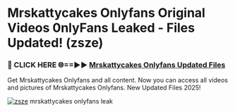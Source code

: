 # Mrskattycakes Onlyfans Original Videos 0nlyFans Leaked - Files Updated! (zsze)

<h3>🔴 CLICK HERE 🌐==►► <a href="https://tinyurl.com/2wckxsce" rel="nofollow">Mrskattycakes Onlyfans Updated Files</a></h3>

Get Mrskattycakes Onlyfans and all content. Now you can access all videos and pictures of Mrskattycakes Onlyfans. New Updated Files 2025!

[![zsze](https://i.imgur.com/AFduVYN.gif)](https://tinyurl.com/2wckxsce)
mrskattycakes onlyfans leak